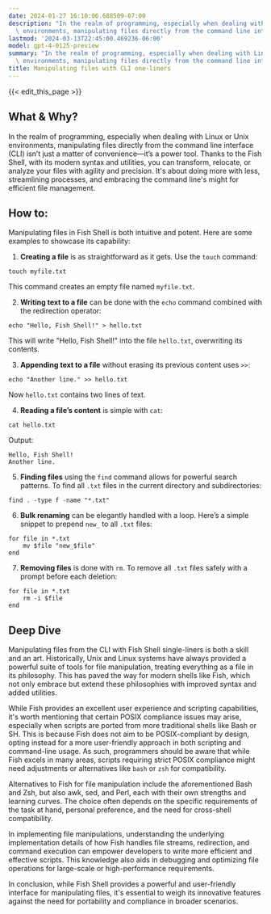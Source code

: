 ```yaml
---
date: 2024-01-27 16:10:06.688509-07:00
description: "In the realm of programming, especially when dealing with Linux or Unix\
  \ environments, manipulating files directly from the command line interface (CLI)\u2026"
lastmod: '2024-03-13T22:45:00.469236-06:00'
model: gpt-4-0125-preview
summary: "In the realm of programming, especially when dealing with Linux or Unix\
  \ environments, manipulating files directly from the command line interface (CLI)\u2026"
title: Manipulating files with CLI one-liners
---
```


{{< edit_this_page >}}

## What & Why?

In the realm of programming, especially when dealing with Linux or Unix environments, manipulating files directly from the command line interface (CLI) isn’t just a matter of convenience—it’s a power tool. Thanks to the Fish Shell, with its modern syntax and utilities, you can transform, relocate, or analyze your files with agility and precision. It's about doing more with less, streamlining processes, and embracing the command line's might for efficient file management.

## How to:

Manipulating files in Fish Shell is both intuitive and potent. Here are some examples to showcase its capability:

1. **Creating a file** is as straightforward as it gets. Use the `touch` command:

```Fish Shell
touch myfile.txt
```

This command creates an empty file named `myfile.txt`.

2. **Writing text to a file** can be done with the `echo` command combined with the redirection operator:

```Fish Shell
echo "Hello, Fish Shell!" > hello.txt
```

This will write "Hello, Fish Shell!" into the file `hello.txt`, overwriting its contents.

3. **Appending text to a file** without erasing its previous content uses `>>`:

```Fish Shell
echo "Another line." >> hello.txt
```

Now `hello.txt` contains two lines of text.

4. **Reading a file’s content** is simple with `cat`:

```Fish Shell
cat hello.txt
```

Output:
```
Hello, Fish Shell!
Another line.
```

5. **Finding files** using the `find` command allows for powerful search patterns. To find all `.txt` files in the current directory and subdirectories:

```Fish Shell
find . -type f -name "*.txt"
```

6. **Bulk renaming** can be elegantly handled with a loop. Here’s a simple snippet to prepend `new_` to all `.txt` files:

```Fish Shell
for file in *.txt
    mv $file "new_$file"
end
```

7. **Removing files** is done with `rm`. To remove all `.txt` files safely with a prompt before each deletion:

```Fish Shell
for file in *.txt
    rm -i $file
end
```

## Deep Dive

Manipulating files from the CLI with Fish Shell single-liners is both a skill and an art. Historically, Unix and Linux systems have always provided a powerful suite of tools for file manipulation, treating everything as a file in its philosophy. This has paved the way for modern shells like Fish, which not only embrace but extend these philosophies with improved syntax and added utilities.

While Fish provides an excellent user experience and scripting capabilities, it's worth mentioning that certain POSIX compliance issues may arise, especially when scripts are ported from more traditional shells like Bash or SH. This is because Fish does not aim to be POSIX-compliant by design, opting instead for a more user-friendly approach in both scripting and command-line usage. As such, programmers should be aware that while Fish excels in many areas, scripts requiring strict POSIX compliance might need adjustments or alternatives like `bash` or `zsh` for compatibility.

Alternatives to Fish for file manipulation include the aforementioned Bash and Zsh, but also awk, sed, and Perl, each with their own strengths and learning curves. The choice often depends on the specific requirements of the task at hand, personal preference, and the need for cross-shell compatibility.

In implementing file manipulations, understanding the underlying implementation details of how Fish handles file streams, redirection, and command execution can empower developers to write more efficient and effective scripts. This knowledge also aids in debugging and optimizing file operations for large-scale or high-performance requirements.

In conclusion, while Fish Shell provides a powerful and user-friendly interface for manipulating files, it's essential to weigh its innovative features against the need for portability and compliance in broader scenarios.
